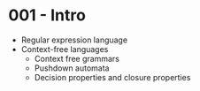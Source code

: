 # 001 - Intro

+ Regular expression language
+ Context-free languages
  * Context free grammars
  + Pushdown automata
  + Decision properties and closure properties
